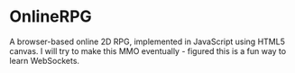 OnlineRPG
=========

A browser-based online 2D RPG, implemented in JavaScript using HTML5 canvas. I will try to make this MMO eventually - figured this is a fun way to learn WebSockets.
